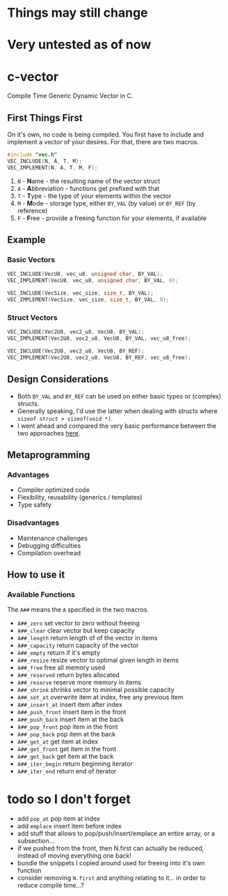 # Things may still change
# Very untested as of now

# c-vector
Compile Time Generic Dynamic Vector in C.

## First Things First
On it's own, no code is being compiled. You first have to include and implement a vector of your desires. For that, there are two macros.
```c
#include "vec.h"
VEC_INCLUDE(N, A, T, M);
VEC_IMPLEMENT(N, A, T, M, F);
```
1. `N` - **N**ame - the resulting name of the vector struct
2. `A` - **A**bbreviation - functions get prefixed with that
3. `T` - **T**ype - the type of your elements within the vector
4. `M` - **M**ode - storage type, either `BY_VAL` (by value) or `BY_REF` (by reference)
5. `F` - **F**ree - provide a freeing function for your elements, if available

## Example

### Basic Vectors
```c
VEC_INCLUDE(VecU8, vec_u8, unsigned char, BY_VAL);
VEC_IMPLEMENT(VecU8, vec_u8, unsigned char, BY_VAL, 0);
```

```c
VEC_INCLUDE(VecSize, vec_size, size_t, BY_VAL);
VEC_IMPLEMENT(VecSize, vec_size, size_t, BY_VAL, 0);
```

### Struct Vectors
```c
VEC_INCLUDE(Vec2U8, vec2_u8, VecU8, BY_VAL);
VEC_IMPLEMENT(Vec2U8, vec2_u8, VecU8, BY_VAL, vec_u8_free);
```

```c
VEC_INCLUDE(Vec2U8, vec2_u8, VecU8, BY_REF);
VEC_IMPLEMENT(Vec2U8, vec2_u8, VecU8, BY_REF, vec_u8_free);
```

## Design Considerations
- Both `BY_VAL` and `BY_REF` can be used on either basic types or (complex) structs.
- Generally speaking, I'd use the latter when dealing with structs where `sizeof struct > sizeof(void *)`.
- I went ahead and compared the very basic performance between the two approaches [here](https://github.com/rphii/vec_test).

## Metaprogramming
### Advantages
- Compiler optimized code
- Flexibility, reusability (generics / templates)
- Type safety
### Disadvantages
- Maintenance challenges
- Debugging difficulties
- Compilation overhead

## How to use it

### Available Functions
The `A##` means the `A` specified in the two macros.
- `A##_zero` set vector to zero without freeing
- `A##_clear` clear vector but keep capacity
- `A##_length` return length of of the vector in items
- `A##_capacity` return capacity of the vector
- `A##_empty` return if it's empty
- `A##_resize` resize vector to optimal given length in items
- `A##_free` free all memory used
- `A##_reserved` return bytes allocated
- `A##_reserve` reserve more memory in items
- `A##_shrink` shrinks vector to minimal possible capacity
- `A##_set_at` overwrite item at index, free any previous item
- `A##_insert_at` insert item after index
- `A##_push_front` insert item in the front
- `A##_push_back` insert item at the back
- `A##_pop_front` pop item in the front
- `A##_pop_back` pop item at the back
- `A##_get_at` get item at index
- `A##_get_front` get item in the front
- `A##_get_back` get item at the back
- `A##_iter_begin` return beginning iterator
- `A##_iter_end` return end of iterator

# todo so I don't forget
- add `pop_at` pop item at index
- add `emplace` insert item before index
- add stuff that allows to pop/push/insert/emplace an entire array, or a subsection...
- if we pushed from the front, then N.first can actually be reduced, instead of moving everything
  one back!
- bundle the snippets I copied around used for freeing into it's own function
- consider removing `N.first` and anything relating to it... in order to reduce compile time...?

